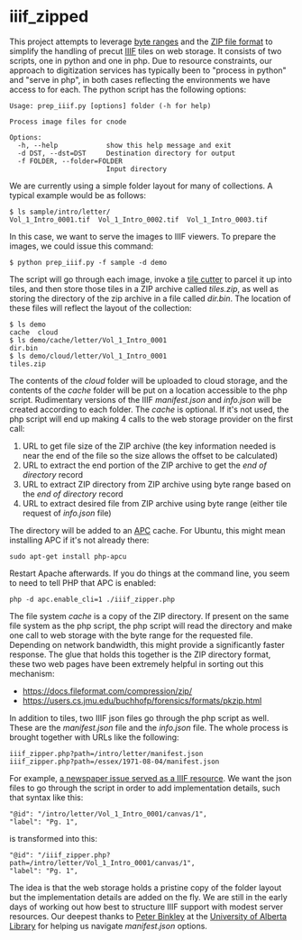 # iiif_zipped
This project attempts to leverage [byte ranges](https://en.wikipedia.org/wiki/Byte_serving)
and the [ZIP file format](https://en.wikipedia.org/wiki/ZIP_(file_format)) to simplify the handling
of precut [IIIF](https://iiif.io/) tiles on web storage. It consists of two scripts, one in python
and one in php. Due to resource constraints, our approach to digitization services has typically
been to "process in python" and "serve in php", in both cases reflecting the environments we have
access to for each. The python script has the following options:
```
Usage: prep_iiif.py [options] folder (-h for help)

Process image files for cnode

Options:
  -h, --help            show this help message and exit
  -d DST, --dst=DST     Destination directory for output
  -f FOLDER, --folder=FOLDER
                        Input directory
```
We are currently using a simple folder layout for many of collections. A typical example would be
as follows:
```
$ ls sample/intro/letter/
Vol_1_Intro_0001.tif  Vol_1_Intro_0002.tif  Vol_1_Intro_0003.tif
```
In this case, we want to serve the images to IIIF viewers. To prepare the images, we could
issue this command:
```
$ python prep_iiif.py -f sample -d demo
```
The script will go through each image, invoke a [tile cutter](https://github.com/zimeon/iiif)
to parcel it up into tiles, and then store those tiles in a ZIP archive called _tiles.zip_, as
well as storing the directory of the zip archive in a file called _dir.bin_. The
location of these files will reflect the layout of the collection:
```
$ ls demo
cache  cloud
$ ls demo/cache/letter/Vol_1_Intro_0001
dir.bin
$ ls demo/cloud/letter/Vol_1_Intro_0001
tiles.zip
```
The contents of the _cloud_ folder will be uploaded to cloud storage, and the contents of the 
_cache_ folder will be put on a location accessible to the php script. Rudimentary versions
of the IIIF _manifest.json_ and _info.json_ will be created according to each folder. The 
_cache_ is optional. If it's not used, the php script will end up making 4 calls to the web 
storage provider on the first call:
1. URL to get file size of the ZIP archive (the key information needed is near the end
   of the file so the size allows the offset to be calculated)
3. URL to extract the end portion of the ZIP archive to get the _end of directory_ record
4. URL to extract ZIP directory from ZIP archive using byte range based on the _end of directory_ record
5. URL to extract desired file from ZIP archive using byte range (either tile request of _info.json_ file)

The directory will be added to an [APC](http://php.adamharvey.name/manual/en/book.apc.php) cache. For Ubuntu,
this might mean installing APC if it's not already there:
```
sudo apt-get install php-apcu
```
Restart Apache afterwards. If you do things at the command line, you seem to need to tell PHP that APC is enabled:
```
php -d apc.enable_cli=1 ./iiif_zipper.php
```
The file system _cache_ is a copy of the ZIP directory. If present on the same file system as the php script, 
the php script will read the directory and make one call to web storage with the byte range for 
the requested file. Depending on network bandwidth, this might provide a significantly faster 
response. The glue that holds this together is the ZIP directory format, these two web pages
have been extremely helpful in sorting out this mechanism:
* https://docs.fileformat.com/compression/zip/
* https://users.cs.jmu.edu/buchhofp/forensics/formats/pkzip.html

In addition to tiles, two IIIF json files go through the php script as well. These are
the _manifest.json_ file and the _info.json_ file. The whole process is
brought together with URLs like the following:
```
iiif_zipper.php?path=/intro/letter/manifest.json
iiif_zipper.php?path=/essex/1971-08-04/manifest.json
```
For example, [a newspaper issue served as a IIIF resource](https://collections.uwindsor.ca/login/iiif/uv/uv.html#?manifest=/login/iiif/iiif_zipper.php?path=/essex/1971-08-04/manifest.json).
We want the json files to go through the script in order to add implementation details,
such that syntax like this:
```
"@id": "/intro/letter/Vol_1_Intro_0001/canvas/1",
"label": "Pg. 1",
```
is transformed into this:
```
"@id": "/iiif_zipper.php?path=/intro/letter/Vol_1_Intro_0001/canvas/1",
"label": "Pg. 1",
```
The idea is that the web storage holds a pristine copy of the folder layout
but the implementation details are added on the fly. 
We are still in the early days of working out how best to structure IIIF support
with modest server resources. Our deepest thanks to [Peter Binkley](https://pbinkley.github.io/) 
at the [University of Alberta Library](https://www.library.ualberta.ca/) for helping us 
navigate _manifest.json_ options. 
